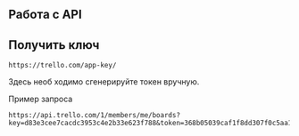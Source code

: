## Работа с API

## Получить ключ
```
https://trello.com/app-key/
```

Здесь необ ходимо сгенерируйте токен вручную.

Пример запроса 
```
https://api.trello.com/1/members/me/boards?key=d83e3cee7cacdc3953с4e2b33e623f788&token=368b05039caf1f8dd307f0c5aa174111eea7e9e7189caef9a8a3d42eefb8032d'
```


